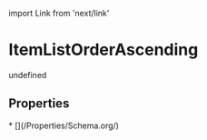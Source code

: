 import Link from 'next/link'
# ItemListOrderAscending

undefined

## Properties

<Grid>
* [](/Properties/Schema.org/)

</Grid>

